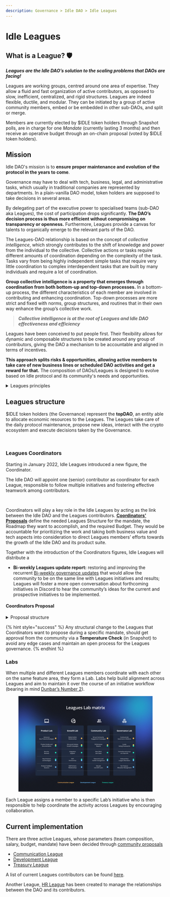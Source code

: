 ```yaml
---
description: Governance > Idle DAO > Idle Leagues
---
```


# Idle Leagues

## What is a League? 🛡&#x20;

_**Leagues are the Idle DAO’s solution to the scaling problems that DAOs are facing!**_

Leagues are working groups, centred around one area of expertise. They allow a fluid and fast organization of active contributors, as opposed to slow, inefficient, centralized, and rigid structures. Leagues are indeed flexible, ductile, and modular. They can be initiated by a group of active community members, embed or be embedded in other sub-DAOs, and split or merge.

Members are currently elected by $IDLE token holders through Snapshot polls, are in charge for one _Mandate_ (currently lasting 3 months) and then receive an operative budget through an on-chain proposal (voted by $IDLE token holders).

## Mission

Idle DAO's mission is to **ensure proper maintenance and evolution of the protocol in the years to come**.

Governance may have to deal with tech, business, legal, and administrative tasks, which usually in traditional companies are represented by departments. In a plain-vanilla DAO model, token holders are supposed to take decisions in several areas.

By delegating part of the executive power to specialised teams (sub-DAO aka Leagues), the cost of participation drops significantly. **The DAO’s decision process is thus more efficient without compromising on transparency or openness.** Furthermore, Leagues provide a canvas for talents to organically emerge to the relevant parts of the DAO.

The Leagues-DAO relationship is based on the concept of _collective intelligence_, which strongly contributes to the shift of knowledge and power from the individual to the collective. Collective actions or tasks require different amounts of coordination depending on the complexity of the task. Tasks vary from being highly independent simple tasks that require very little coordination to complex interdependent tasks that are built by many individuals and require a lot of coordination.

**Group collective intelligence is a property that emerges through coordination from both bottom-up and top-down processes.** In a bottom-up process, the different characteristics of each member are involved in contributing and enhancing coordination. Top-down processes are more strict and fixed with norms, group structures, and routines that in their own way enhance the group’s collective work.

> _**Collective intelligence is at the root of Leagues and Idle DAO effectiveness and efficiency**_

Leagues have been conceived to put people first. Their flexibility allows for dynamic and composable structures to be created around any group of contributors, giving the DAO a mechanism to be accountable and aligned in terms of incentives.&#x20;

**This approach splits risks & opportunities, allowing active members to take care of new business lines or scheduled DAO activities and get a reward for that.** The composition of DAOs/Leagues is designed to evolve based on Idle protocol and its community's needs and opportunities.

<details>

<summary>Leagues principles</summary>

These are the thesis we embodied when we designed Idle Leagues structure:

* Leagues are part of a blockchain-related technological and institutional innovation and an ongoing maturation phase of the Information Technology (IT) revolution, which includes the emergence of IT-native forms of socio-economic organization that are digital, global, and increasingly decentralized and automated.
* Leagues aim to help converting decentralized networks into fields — social arenas of symbolic and material production in which interested actors compete and cooperate over network-specific resources as they provision and consume the products and services available in the network.
* In addition to conventional market dynamics, an overarching factor driving the evolution of decentralized networks is the tension between ideology, reality, and financial incentives.
* Decentralized network governance consists of four main components: (1) leadership, vision, and values that attract and guide network participants; (2) rules inscribed in the relevant software protocols; (3) rules and regulations external to the relevant software protocols; (4) community coordination and management.
* Existing systems of decentralized network governance differ in two defining aspects: (1) whether rules around implementing changes to the relevant software protocols are included in the software itself; (2) the level of formalization and institutionalization of off-chain governance.
* Avoiding changes to the software or other system parameters helps preserve existing systemic tendencies; changing software or other system parameters may introduce new risk factors, but is also a powerful tool for enabling new systemic tendencies.
* Good decentralized network governance is one that steers the network through its various stages of development towards more innovative and socially useful functions, while adequately resolving conflicts between different stakeholders participating in or affected by the network.
* In networks that adopt a formal system of governance, distributing decision-making authority among different stakeholders, including the end-users of the network, is an effective form of decentralization and a safeguard against the abuse of concentrated power.
* The quality of non-expert decision-making in decentralized network governance is strongly influenced by political communication — a task that requires professionalization.
* Decentralized networks with governance models that are poorly defined or overly complex and resource-intensive tend to be at a long-term disadvantage relative to competing networks that optimize for procedural clarity, simplicity, and smart automation with emergency safeguards.

</details>

## Leagues structure

$IDLE token holders (the Governance) represent the **topDAO**, an entity able to allocate economic resources to the Leagues. The Leagues take care of the daily protocol maintenance, propose new ideas, interact with the crypto ecosystem and execute decisions taken by the Governance.

<figure><img src="../../../.gitbook/assets/Leagues.png" alt=""><figcaption></figcaption></figure>

### Leagues Coordinators

Starting in January 2022, Idle Leagues introduced a new figure, the Coordinator.&#x20;

The Idle DAO will appoint one (senior) contributor as coordinator for each League, responsible to follow multiple initiatives and fostering effective teamwork among contributors.

<figure><img src="../../../.gitbook/assets/Coordinators.png" alt=""><figcaption></figcaption></figure>

Coordinators will play a key role in the Idle Leagues by acting as the link between the Idle DAO and the Leagues contributors. [**Coordinators' Proposals**](./#undefined) define the needed Leagues Structure for the mandate, the Roadmap they want to accomplish, and the required Budget. They would be accountable for prioritizing the work and taking both business value and tech aspects into consideration to direct Leagues members’ efforts towards the growth of the Idle DAO and its product suite.

Together with the introduction of the Coordinators figures, Idle Leagues will distribute a&#x20;

* **Bi-weekly Leagues update report:** restoring and improving the recurrent [Bi-weekly governance updates](https://gov.idle.finance/c/start-here/updates/20) that would allow the community to be on the same line with Leagues initiatives and results; Leagues will foster a more open conversation about forthcoming initiatives in Discord to hear the community’s ideas for the current and prospective initiatives to be implemented.

#### Coordinators Proposal

<details>

<summary>Proposal structure</summary>

[Governance forum post Proposal example](https://gov.idle.finance/t/m2-2022-coordinators-applications/952/2?u=biaf)

At the beginning of each mandate, there will be a 1-week window for Coordinators’ proposals submission. This is open to anyone and allows the community to maintain a decentralized framework to operate the Idle DAO.

The Coordinators Proposal is formed by:

* **Leagues Roadmap**
* **Leagues Budget**
* **Leagues Structure**

The _Leagues Roadmap_ is an essential part of a Coordinator Proposal, where the Coordinators specify their perspective, in as great detail as possible, on how to successfully achieve the Leagues Mandate goals they are proposing to onboard, and how they plan to organize and provide accountability into their use of the budget. Their responsibilities will be to coordinate efforts and foster cross-Leagues initiatives to reach the proposed roadmap.

Coordinators are required to define the _Leagues' Budget_, which allows them to meet their responsibilities by recruiting Contributors and sustaining the expenses for growth initiatives.

Lastly, Coordinators define the _Leagues Structure_. This illustrates the organizational structure of the Leagues that will be formed in order to achieve the Roadmap. The Structure shall describe the different Leagues that will be formed (e.g. the current Communication, Development, and Treasury) and the respective members for each League. Coordinators can propose positions that are already filled by contributors, otherwise, it will be their responsibility to recruit and fill the positions that are open for the mandate.

At the end of the mandate, the Coordinators can be re-elected via Snapshot vote (without the need for token holders to vote for each Leagues contributor), and a new Budget/Roadmap/Structure for Leagues can be assigned for the following quarter. The approved budget will be assigned to Coordinators via an on-chain IIP. If the Coordinators won’t be reelected, there will be another 1-week window for Coordinators’ proposals submission to elect new ones and reform the Leagues.

</details>

{% hint style="success" %}
Any structural change to the Leagues that Coordinators want to propose during a specific mandate, should get approval from the community via a **Temperature Check** (in Snapshot) to avoid any edge cases and maintain an open process for the Leagues governance.
{% endhint %}

### Labs

When multiple and different Leagues members coordinate with each other on the same feature area, they form a Lab. Labs help build alignment across Leagues and aim to maintain it over the course of an initiative workflow (bearing in mind [Dunbar’s Number 2](https://en.wikipedia.org/wiki/Dunbar's\_number)).

<figure><img src="../../../.gitbook/assets/Leagues-Labs.png" alt=""><figcaption></figcaption></figure>

Each League assigns a member to a specific Lab’s initiative who is then responsible to help coordinate the activity across Leagues by encouraging collaboration.

## Current implementation

There are three active Leagues, whose parameters (team composition, salary, budget, mandate) have been decided through [community proposals](https://gov.idle.finance/t/a-step-towards-idle-leagues-dev-treasury/419)

* [Communication League](communication-league.md)
* [Development League](development-league.md#areas-of-responsibility)
* [Treasury League](treasury-league.md)

A list of current Leagues contributors can be found [here](https://www.notion.so/idlelabs/ffe8115b7b53489ab0a7f84e656e4bb0?v=916250f54ff24daabad72cf095fd6d88).

Another League, [HR League](broken-reference) has been created to manage the relationships between the DAO and its contributors.&#x20;
